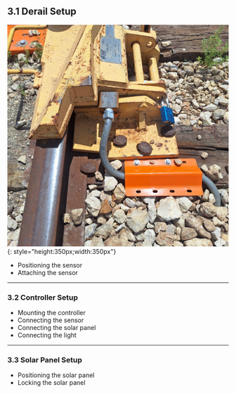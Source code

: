 ## 3.1 Derail Setup

![Derail Sensor](assets/derail_sensor.jpg){: style="height:350px;width:350px"}

* Positioning the sensor
* Attaching the sensor

---

### 3.2 Controller Setup
* Mounting the controller
* Connecting the sensor
* Connecting the solar panel
* Connecting the light

---

### 3.3 Solar Panel Setup
* Positioning the solar panel
* Locking the solar panel
